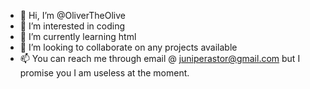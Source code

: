 - 👋 Hi, I’m @OliverTheOlive
- 👀 I’m interested in coding
- 🌱 I’m currently learning html
- 💞️ I’m looking to collaborate on any projects available
- 📫 You can reach me through email @ juniperastor@gmail.com but I promise you I am useless at the moment.

<!---
OliverTheOlive/OliverTheOlive is a ✨ special ✨ repository because its `README.md` (this file) appears on your GitHub profile.
You can click the Preview link to take a look at your changes.
--->
